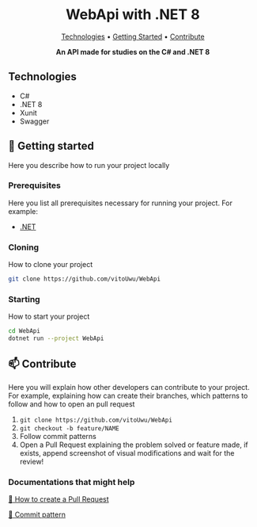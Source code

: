 <h1 align="center" style="font-weight: bold;">WebApi with .NET 8</h1>

<p align="center">
 <a href="#tech">Technologies</a> • 
 <a href="#started">Getting Started</a> • 
 <a href="#contribute">Contribute</a>
</p>

<p align="center">
    <b>An API made for studies on the C# and .NET 8</b>
</p>

<h2 id="technologies">Technologies</h2>

- C#
- .NET 8
- Xunit
- Swagger

<h2 id="started">🚀 Getting started</h2>

Here you describe how to run your project locally

<h3>Prerequisites</h3>

Here you list all prerequisites necessary for running your project. For example:

- [.NET](https://learn.microsoft.com/pt-br/dotnet/core/install/windows?tabs=net80)

<h3>Cloning</h3>

How to clone your project

```bash
git clone https://github.com/vitoUwu/WebApi
```

<h3>Starting</h3>

How to start your project

```bash
cd WebApi
dotnet run --project WebApi
```

<h2 id="contribute">📫 Contribute</h2>

Here you will explain how other developers can contribute to your project. For example, explaining how can create their branches, which patterns to follow and how to open an pull request

1. `git clone https://github.com/vitoUwu/WebApi`
2. `git checkout -b feature/NAME`
3. Follow commit patterns
4. Open a Pull Request explaining the problem solved or feature made, if exists, append screenshot of visual modifications and wait for the review!

<h3>Documentations that might help</h3>

[📝 How to create a Pull Request](https://www.atlassian.com/br/git/tutorials/making-a-pull-request)

[💾 Commit pattern](https://gist.github.com/joshbuchea/6f47e86d2510bce28f8e7f42ae84c716)
